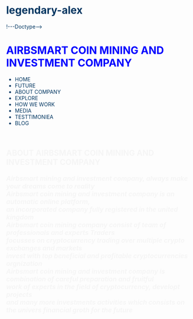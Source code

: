 # legendary-alex
!---Doctype-->
<DOCKTYPE HTML>
<html>
<head>
<title>AIRBSMART MINING LIMITED</title>
</head>
<h1>
  <span
  style="color:blue">
AIRBSMART COIN MINING AND INVESTMENT COMPANY
</span>
</h1>
<body>
  <body align="left">
<body bgcolor
style="color:rgb(1, 54, 97)">
<nav>
<ul>
  <li>HOME</li>
  <li>FUTURE</li>
  <li>ABOUT COMPANY</li>
  <li>EXPLORE</li>
  <li>HOW WE WORK</li>
  <li>MEDIA</li>
  <li>TESTTIMONIEA</li>
  <li>BLOG</li>
</ul>
</nav>
<br>
<!---article-->
<article>
 <section>
   <h2>
     <span
      style="color:whitesmoke">
      ABOUT AIRBSMART COIN MINING AND INVESTMENT COMPANY
        <p align="LEFT">
        <small>
          <i>
Airbsmart mining and investment company, always make your dreams come to reality<br>
Airbsmart coin mining and investment company is an automatic online platform,<br>
an incorporated company fully registered in the united kingdom<br> 
Airbsmart coin mining company consist of team of professionals and experts Traders<br>
focusses on cryptocurrency trading over multiple crypto exchanges and markets<br>
invest with top beneficial and profitable cryptocurrencies orgnization<br>
Airbsmart coin mining and investment company is combination of careful preparation and fruitful<br>
work of experts in the field of cryptocurrency, developt projects<br>
and many more investments activities which consists on the univers financial groth for the future<br>
</i>
</small>
</p>
</span>
</h2>
</section>
</article>
</body>
</body>
</html>